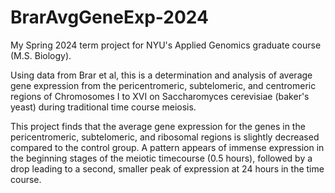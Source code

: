 # BrarAvgGeneExp-2024
My Spring 2024 term project for NYU's Applied Genomics graduate course (M.S. Biology).

Using data from Brar et al, this is a determination and analysis of average gene expression from the pericentromeric, subtelomeric, and centromeric regions of Chromosomes I to XVI on Saccharomyces cerevisiae (baker's yeast) during traditional time course meiosis.

This project finds that the average gene expression for the genes in the pericentromeric, subtelomeric, and ribosomal regions is slightly decreased compared to the control group. A pattern appears of immense expression in the beginning stages of the meiotic timecourse (0.5 hours), followed by a drop leading to a second, smaller peak of expression at 24 hours in the time course.
